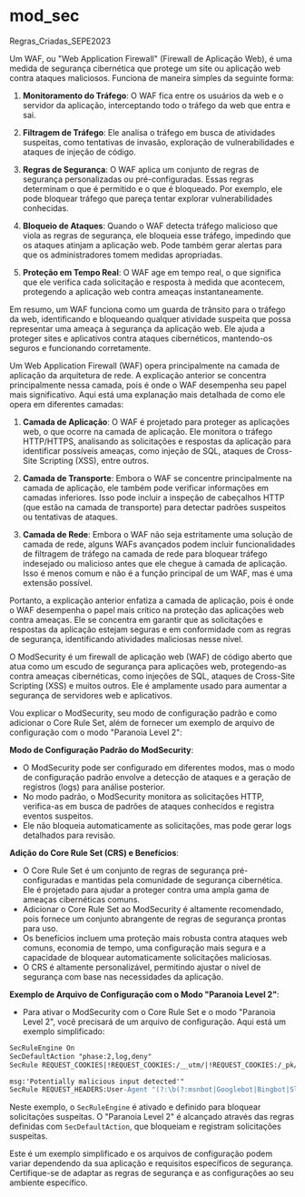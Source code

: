# mod_sec
Regras_Criadas_SEPE2023

Um WAF, ou "Web Application Firewall" (Firewall de Aplicação Web), é uma medida de segurança cibernética que protege um site ou aplicação web contra ataques maliciosos. Funciona de maneira simples da seguinte forma:

1. **Monitoramento do Tráfego**: O WAF fica entre os usuários da web e o servidor da aplicação, interceptando todo o tráfego da web que entra e sai. 

2. **Filtragem de Tráfego**: Ele analisa o tráfego em busca de atividades suspeitas, como tentativas de invasão, exploração de vulnerabilidades e ataques de injeção de código.

3. **Regras de Segurança**: O WAF aplica um conjunto de regras de segurança personalizadas ou pré-configuradas. Essas regras determinam o que é permitido e o que é bloqueado. Por exemplo, ele pode bloquear tráfego que pareça tentar explorar vulnerabilidades conhecidas.

4. **Bloqueio de Ataques**: Quando o WAF detecta tráfego malicioso que viola as regras de segurança, ele bloqueia esse tráfego, impedindo que os ataques atinjam a aplicação web. Pode também gerar alertas para que os administradores tomem medidas apropriadas.

5. **Proteção em Tempo Real**: O WAF age em tempo real, o que significa que ele verifica cada solicitação e resposta à medida que acontecem, protegendo a aplicação web contra ameaças instantaneamente.

Em resumo, um WAF funciona como um guarda de trânsito para o tráfego da web, identificando e bloqueando qualquer atividade suspeita que possa representar uma ameaça à segurança da aplicação web. Ele ajuda a proteger sites e aplicativos contra ataques cibernéticos, mantendo-os seguros e funcionando corretamente.

Um Web Application Firewall (WAF) opera principalmente na camada de aplicação da arquitetura de rede. A explicação anterior se concentra principalmente nessa camada, pois é onde o WAF desempenha seu papel mais significativo. Aqui está uma explanação mais detalhada de como ele opera em diferentes camadas:

1. **Camada de Aplicação**: O WAF é projetado para proteger as aplicações web, o que ocorre na camada de aplicação. Ele monitora o tráfego HTTP/HTTPS, analisando as solicitações e respostas da aplicação para identificar possíveis ameaças, como injeção de SQL, ataques de Cross-Site Scripting (XSS), entre outros.

2. **Camada de Transporte**: Embora o WAF se concentre principalmente na camada de aplicação, ele também pode verificar informações em camadas inferiores. Isso pode incluir a inspeção de cabeçalhos HTTP (que estão na camada de transporte) para detectar padrões suspeitos ou tentativas de ataques.

3. **Camada de Rede**: Embora o WAF não seja estritamente uma solução de camada de rede, alguns WAFs avançados podem incluir funcionalidades de filtragem de tráfego na camada de rede para bloquear tráfego indesejado ou malicioso antes que ele chegue à camada de aplicação. Isso é menos comum e não é a função principal de um WAF, mas é uma extensão possível.

Portanto, a explicação anterior enfatiza a camada de aplicação, pois é onde o WAF desempenha o papel mais crítico na proteção das aplicações web contra ameaças. Ele se concentra em garantir que as solicitações e respostas da aplicação estejam seguras e em conformidade com as regras de segurança, identificando atividades maliciosas nesse nível.

O ModSecurity é um firewall de aplicação web (WAF) de código aberto que atua como um escudo de segurança para aplicações web, protegendo-as contra ameaças cibernéticas, como injeções de SQL, ataques de Cross-Site Scripting (XSS) e muitos outros. Ele é amplamente usado para aumentar a segurança de servidores web e aplicativos.

Vou explicar o ModSecurity, seu modo de configuração padrão e como adicionar o Core Rule Set, além de fornecer um exemplo de arquivo de configuração com o modo "Paranoia Level 2":

**Modo de Configuração Padrão do ModSecurity**:
- O ModSecurity pode ser configurado em diferentes modos, mas o modo de configuração padrão envolve a detecção de ataques e a geração de registros (logs) para análise posterior.
- No modo padrão, o ModSecurity monitora as solicitações HTTP, verifica-as em busca de padrões de ataques conhecidos e registra eventos suspeitos.
- Ele não bloqueia automaticamente as solicitações, mas pode gerar logs detalhados para revisão.

**Adição do Core Rule Set (CRS) e Benefícios**:
- O Core Rule Set é um conjunto de regras de segurança pré-configuradas e mantidas pela comunidade de segurança cibernética. Ele é projetado para ajudar a proteger contra uma ampla gama de ameaças cibernéticas comuns.
- Adicionar o Core Rule Set ao ModSecurity é altamente recomendado, pois fornece um conjunto abrangente de regras de segurança prontas para uso.
- Os benefícios incluem uma proteção mais robusta contra ataques web comuns, economia de tempo, uma configuração mais segura e a capacidade de bloquear automaticamente solicitações maliciosas.
- O CRS é altamente personalizável, permitindo ajustar o nível de segurança com base nas necessidades da aplicação.

**Exemplo de Arquivo de Configuração com o Modo "Paranoia Level 2"**:
- Para ativar o ModSecurity com o Core Rule Set e o modo "Paranoia Level 2", você precisará de um arquivo de configuração. Aqui está um exemplo simplificado:

```apache
SecRuleEngine On
SecDefaultAction "phase:2,log,deny"
SecRule REQUEST_COOKIES|!REQUEST_COOKIES:/__utm/|!REQUEST_COOKIES:/_pk/|!REQUEST_COOKIES:/_ga/|!REQUEST_COOKIES:/_pk_ref/|!REQUEST_COOKIES:/_pk_ses/|REQUEST_COOKIES_NAMES|ARGS_NAMES|ARGS|XML:/*|!REQUEST_HEADERS:Referer|!REQUEST_HEADERS:User-Agent "^(\w+/){2,3}$" "t:none,t:urlDecodeUni,t:normalizePath,block,id:'1000',

msg:'Potentially malicious input detected'"
SecRule REQUEST_HEADERS:User-Agent "(?:\b(?:msnbot|Googlebot|Bingbot|Slurp|DuckDuckBot|Baiduspider|YandexBot|Sogou|Exabot|Yahoo)\b)" "t:none,id:'1001',phase:2,log,pass,msg:'Search engine bot detected'"
```

Neste exemplo, o `SecRuleEngine` é ativado e definido para bloquear solicitações suspeitas. O "Paranoia Level 2" é alcançado através das regras definidas com `SecDefaultAction`, que bloqueiam e registram solicitações suspeitas.

Este é um exemplo simplificado e os arquivos de configuração podem variar dependendo da sua aplicação e requisitos específicos de segurança. Certifique-se de adaptar as regras de segurança e as configurações ao seu ambiente específico.
